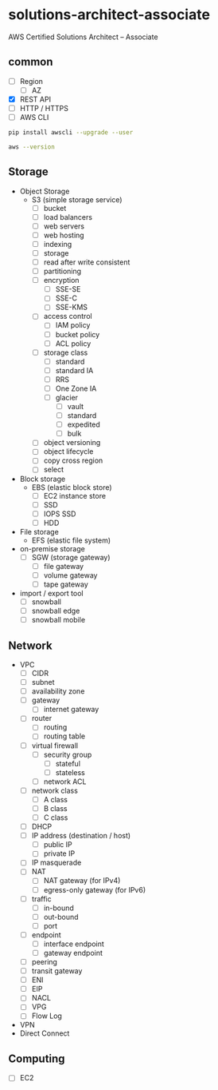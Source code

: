 # solutions-architect-associate
AWS Certified Solutions Architect – Associate  
  
## common
- [ ] Region
  - [ ] AZ
- [x] REST API
- [ ] HTTP / HTTPS 
- [ ] AWS CLI
```sh
pip install awscli --upgrade --user

aws --version
```
  
## Storage
- Object Storage
  - S3 (simple storage service)
    - [ ] bucket
    - [ ] load balancers
    - [ ] web servers
    - [ ] web hosting
    - [ ] indexing
    - [ ] storage
    - [ ] read after write consistent
    - [ ] partitioning
    - [ ] encryption
      - [ ] SSE-SE
      - [ ] SSE-C
      - [ ] SSE-KMS
    - [ ] access control
      - [ ] IAM policy
      - [ ] bucket policy
      - [ ] ACL policy
    - [ ] storage class
      - [ ] standard
      - [ ] standard IA
      - [ ] RRS
      - [ ] One Zone IA
      - [ ] glacier
        - [ ] vault
        - [ ] standard
        - [ ] expedited
        - [ ] bulk
    - [ ] object versioning
    - [ ] object lifecycle
    - [ ] copy cross region
    - [ ] select
- Block storage
  - EBS (elastic block store)
    - [ ] EC2 instance store
    - [ ] SSD
    - [ ] IOPS SSD
    - [ ] HDD
- File storage
  - EFS (elastic file system)
- on-premise storage
  - [ ] SGW (storage gateway)
    - [ ] file gateway
    - [ ] volume gateway
    - [ ] tape gateway
- import / export tool
  - [ ] snowball
  - [ ] snowball edge
  - [ ] snowball mobile

## Network
- VPC
  - [ ] CIDR
  - [ ] subnet
  - [ ] availability zone
  - [ ] gateway
    - [ ] internet gateway
  - [ ] router
    - [ ] routing
    - [ ] routing table
  - [ ] virtual firewall 
    - [ ] security group
      - [ ] stateful
      - [ ] stateless
    - [ ] network ACL 
  - [ ] network class
    - [ ] A class
    - [ ] B class
    - [ ] C class
  - [ ] DHCP
  - [ ] IP address (destination / host)
    - [ ] public IP
    - [ ] private IP
  - [ ] IP masquerade
  - [ ] NAT
    - [ ] NAT gateway (for IPv4)
    - [ ] egress-only gateway (for IPv6)
  - [ ] traffic
    - [ ] in-bound
    - [ ] out-bound
    - [ ] port
  - [ ] endpoint
    - [ ] interface endpoint
    - [ ] gateway endpoint
  - [ ] peering
  - [ ] transit gateway
  - [ ] ENI
  - [ ] EIP
  - [ ] NACL
  - [ ] VPG
  - [ ] Flow Log
- VPN
- Direct Connect

## Computing
- [ ] EC2

